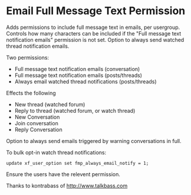 # Email Full Message Text Permission

Adds permissions to include full message text in emails, per usergroup. 
Controls how many characters can be included if the "Full message text notification emails" permission is not set.
Option to always send watched thread notification emails.

Two permissions:
- Full message text notification emails (conversation)
- Full message text notification emails (posts/threads)
- Always email watched thread notifications (posts/threads)

Effects the following
- New thread (watched forum)
- Reply to thread (watched forum, or watch thread)
- New Conversation
- Join conversation
- Reply Conversation

Option to always send emails triggered by warning conversations in full.

To bulk opt-in watch thread notifications:
```
update xf_user_option set fmp_always_email_notify = 1;
```
Ensure the users have the relevent permission.

Thanks to kontrabass of http://www.talkbass.com 